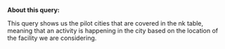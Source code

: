 **About this query:**

This query shows us the pilot cities that are covered in the nk table, meaning that an activity is happening in the city based on the location of the facility we are considering.